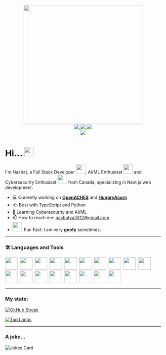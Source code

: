 <div id="header" align="center">
    <img src="https://wallpapercave.com/wp/wp6006094.png" width="384" />
</div>

<div id="badges" align="center">
    <a href="https://www.linkedin.com/in/nashat-yafi-825309336/">
        <img src="https://img.shields.io/badge/LinkedIn-blue?style=for-the-badge&logo=linkedin&logoColor=white" />
    </a>
    <a href="https://www.instagram.com/1982fencehopper/">
        <img src="https://img.shields.io/badge/Instagram-blue?style=for-the-badge&logo=instagram&logoColor=white" />
    </a>
    <img src="https://img.shields.io/badge/Discord-blue?style=for-the-badge&logo=discord&logoColor=white&label=cursedmonolith" />
</div>

<div id="counter" align="center">
    <img src="https://komarev.com/ghpvc/?username=1982fencehopper&style=flat-square&color=blue" />
</div>

<h1>
    Hi...
    <img src="https://media.giphy.com/media/hvRJCLFzcasrR4ia7z/giphy.gif" width="30px"/>
</h1>

I'm Nashat, a Full Stack Developer <img src="https://media.giphy.com/media/WUlplcMpOCEmTGBtBW/giphy.gif" width="30">, AI/ML Enthusiast <img src="https://media.giphy.com/media/rQNY1TP5TUqPAKgx2A/giphy.gif" width="30" /> and Cybersecurity Enthusiast <img src="https://media.giphy.com/media/B4dt6rXq6nABilHTYM/giphy.gif" width="30" /> from Canada, specializing in Next.js web development. 

- 💻 Currently working on **[OpenACHES](https://github.com/1982FenceHopper/openaches)** and **[HungryAcorn](https://github.com/1982FenceHopper/hungryacorn)**
- ✍️ Best with TypeScript and Python
- 🌱 Learning Cybersecurity and AI/ML
- 📫 How to reach me: <u>nashatyafi312@gmail.com</u>
- <div id="goofy-area"><img src="https://media.giphy.com/media/yJFeycRK2DB4c/giphy.gif" width="30" />&ensp;Fun Fact: I am very <b>goofy</b> sometimes.</div>

---

### 🛠️ Languages and Tools

<div id="lang_tools">
    <img src="https://cdn.jsdelivr.net/gh/devicons/devicon@latest/icons/typescript/typescript-plain.svg" height="40" width="40"/>&nbsp;
    <img src="https://cdn.jsdelivr.net/gh/devicons/devicon@latest/icons/javascript/javascript-plain.svg" height="40" width="40"/>&nbsp;
    <img src="https://cdn.jsdelivr.net/gh/devicons/devicon@latest/icons/react/react-original.svg" height="40" width="40"/>&nbsp;
    <img src="https://cdn.jsdelivr.net/gh/devicons/devicon@latest/icons/typescript/typescript-plain.svg" height="40" width="40"/>&nbsp;
    <img src="https://cdn.jsdelivr.net/gh/devicons/devicon@latest/icons/python/python-plain.svg" height="40" width="40"/>&nbsp;
    <img src="https://cdn.jsdelivr.net/gh/devicons/devicon@latest/icons/cplusplus/cplusplus-plain.svg" height="40" width="40"/>&nbsp;
    <img src="https://cdn.jsdelivr.net/gh/devicons/devicon@latest/icons/html5/html5-plain.svg" height="40" width="40"/>&nbsp;
    <img src="https://cdn.jsdelivr.net/gh/devicons/devicon@latest/icons/css3/css3-plain.svg" height="40" width="40"/>&nbsp;
    <img src="https://cdn.jsdelivr.net/gh/devicons/devicon@latest/icons/nodejs/nodejs-plain-wordmark.svg" height="40" width="40"/>&nbsp;
    <img src="https://cdn.jsdelivr.net/gh/devicons/devicon@latest/icons/bun/bun-original.svg" height="40" width="40"/>&nbsp;
    <img src="https://cdn.jsdelivr.net/gh/devicons/devicon@latest/icons/git/git-plain.svg" height="40" width="40"/>&nbsp;
    <img src="https://cdn.jsdelivr.net/gh/devicons/devicon@latest/icons/supabase/supabase-original.svg" height="40" width="40"/>&nbsp;
    <img src="https://cdn.jsdelivr.net/gh/devicons/devicon@latest/icons/postgresql/postgresql-plain.svg" height="40" width="40"/>&nbsp;
    <img src="https://cdn.jsdelivr.net/gh/devicons/devicon@latest/icons/pytorch/pytorch-original.svg" height="40" width="40"/>&nbsp;
    <img src="https://cdn.jsdelivr.net/gh/devicons/devicon@latest/icons/bash/bash-plain.svg" height="40" width="40"/>&nbsp;
    <img src="https://cdn.jsdelivr.net/gh/devicons/devicon@latest/icons/cloudflare/cloudflare-original.svg" height="40" width="40"/>&nbsp;
    <img src="https://cdn.jsdelivr.net/gh/devicons/devicon@latest/icons/cloudflareworkers/cloudflareworkers-original.svg" height="40" width="40"/>&nbsp;
    <img src="https://cdn.jsdelivr.net/gh/devicons/devicon@latest/icons/linux/linux-original.svg" height="40" width="40"/>&nbsp;
</div>

---

### My stats:

[![GitHub Streak](http://github-readme-streak-stats.herokuapp.com?user=1982fencehopper&theme=dark&background=000000)](https://git.io/streak-stats)

[![Top Langs](https://github-readme-stats.vercel.app/api/top-langs/?username=1982fencehopper&layout=compact&theme=vision-friendly-dark)](https://github.com/anuraghazra/github-readme-stats)

---

### A joke...

![Jokes Card](https://readme-jokes.vercel.app/api)
